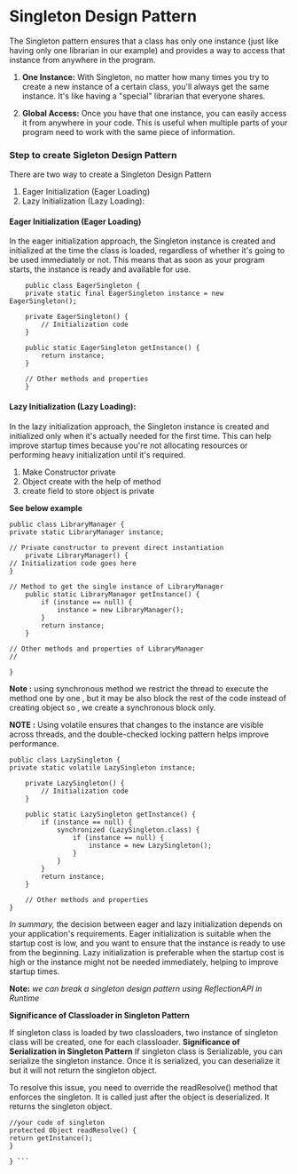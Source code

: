 # Singleton Design Pattern

The Singleton pattern ensures that a class has only one instance (just like having only one librarian in our example) and provides a way to access that instance from anywhere in the program.

1. **One Instance:** With Singleton, no matter how many times you try to create a new instance of a certain class, you'll always get the same instance. It's like having a "special" librarian that everyone shares.

2. **Global Access:** Once you have that one instance, you can easily access it from anywhere in your code. This is useful when multiple parts of your program need to work with the same piece of information.


### Step to create Sigleton Design Pattern


There are two way to create a Singleton Design Pattern
1. Eager Initialization (Eager Loading)
2. Lazy Initialization (Lazy Loading):



#### Eager Initialization (Eager Loading) 
In the eager initialization approach, the Singleton instance is created and initialized at the time the class is loaded, regardless of whether it's going to be used immediately or not. This means that as soon as your program starts, the instance is ready and available for use.

````
    public class EagerSingleton {
    private static final EagerSingleton instance = new EagerSingleton();

    private EagerSingleton() {
        // Initialization code
    }

    public static EagerSingleton getInstance() {
        return instance;
    }

    // Other methods and properties
    }
````



#### Lazy Initialization (Lazy Loading):
In the lazy initialization approach, the Singleton instance is created and initialized only when it's actually needed for the first time. This can help improve startup times because you're not allocating resources or performing heavy initialization until it's required.


1. Make Constructor private 
2. Object create with the help of method
3. create field to store object is private 

**See below example** 

```
public class LibraryManager {
private static LibraryManager instance;

// Private constructor to prevent direct instantiation
    private LibraryManager() {
// Initialization code goes here
}

// Method to get the single instance of LibraryManager
    public static LibraryManager getInstance() {
        if (instance == null) {
            instance = new LibraryManager();
        }
        return instance;
    }

// Other methods and properties of LibraryManager
// 

}
```

**Note :** using synchronous method we restrict the thread to execute the method one by one , but it may be also block the rest of the code instead of creating object so , we create a synchronous block only.


**NOTE :** Using volatile ensures that changes to the instance are visible across threads, and the double-checked locking pattern helps improve performance.

``````
public class LazySingleton {
private static volatile LazySingleton instance;

    private LazySingleton() {
        // Initialization code
    }

    public static LazySingleton getInstance() {
        if (instance == null) {
            synchronized (LazySingleton.class) {
                if (instance == null) {
                    instance = new LazySingleton();
                }
            }
        }
        return instance;
    }

    // Other methods and properties
}
``````
_In summary,_ the decision between eager and lazy initialization depends on your application's requirements. Eager initialization is suitable when the startup cost is low, and you want to ensure that the instance is ready to use from the beginning. Lazy initialization is preferable when the startup cost is high or the instance might not be needed immediately, helping to improve startup times.

**Note:** _we can break a singleton design pattern using ReflectionAPI in Runtime_


**Significance of Classloader in Singleton Pattern**

If singleton class is loaded by two classloaders, two instance of singleton class will be created, one for each classloader.
**Significance of Serialization in Singleton Pattern**
If singleton class is Serializable, you can serialize the singleton instance. Once it is serialized, you can deserialize it but it will not return the singleton object.

To resolve this issue, you need to override the readResolve() method that enforces the singleton. It is called just after the object is deserialized. It returns the singleton object.

```public class A implements Serializable {  
//your code of singleton  
protected Object readResolve() {  
return getInstance(); 
}

} ``` 